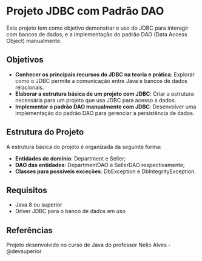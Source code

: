# Projeto JDBC com Padrão DAO

Este projeto tem como objetivo demonstrar o uso do JDBC para interagir com bancos de dados, e a implementação do padrão DAO (Data Access Object) manualmente.

## Objetivos

- **Conhecer os principais recursos do JDBC na teoria e prática**: Explorar como o JDBC permite a comunicação entre Java e bancos de dados relacionais.
- **Elaborar a estrutura básica de um projeto com JDBC**: Criar a estrutura necessária para um projeto que usa JDBC para acesso a dados.
- **Implementar o padrão DAO manualmente com JDBC**: Desenvolver uma implementação do padrão DAO para gerenciar a persistência de dados.

## Estrutura do Projeto

A estrutura básica do projeto é organizada da seguinte forma:

- **Entidades de domínio**: Department e Seller;
- **DAO das entidades**: DepartmentDAO e SellerDAO respectivamente;
- **Classes para possíveis exceções**: DbException e DbIntegrityException.

## Requisitos

- Java 8 ou superior
- Driver JDBC para o banco de dados em uso

## Referências
Projeto desenvolvido no curso de Java do professor Nelio Alves - @devsuperior
